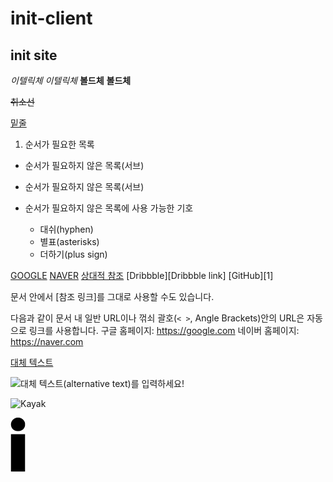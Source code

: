 # init-client

## init site

*이텔릭체* _이텔릭체_
**볼드체** __볼드체__                                                                                                                                                                                                                                                                                                                          

~~취소선~~

<u>밑줄</u>

1. 순서가 필요한 목록
  - 순서가 필요하지 않은 목록(서브) 
  - 순서가 필요하지 않은 목록(서브) 

- 순서가 필요하지 않은 목록에 사용 가능한 기호
  - 대쉬(hyphen)
  * 별표(asterisks)
  + 더하기(plus sign)


[GOOGLE](https://google.com)
[NAVER](https://naver.com "링크 설명(title)을 작성하세요.")
[상대적 참조](../users/login)
[Dribbble][Dribbble link]
[GitHub][1]

문서 안에서 [참조 링크]를 그대로 사용할 수도 있습니다.

다음과 같이 문서 내 일반 URL이나 꺾쇠 괄호(`< >`, Angle Brackets)안의 URL은 자동으로 링크를 사용합니다.
구글 홈페이지: https://google.com
네이버 홈페이지: <https://naver.com>



[대체 텍스트](https://www.gstatic.com/webp/gallery/1.jpg)

![대체 텍스트(alternative text)를 입력하세요!](https://www.gstatic.com/webp/gallery/1.jpg "링크 설명1")

![Kayak][logo]

[logo]: https://www.gstatic.com/webp/gallery/1.jpg "링크 설명2"


[![init](img/black/i.png)](https://www.init.com)
